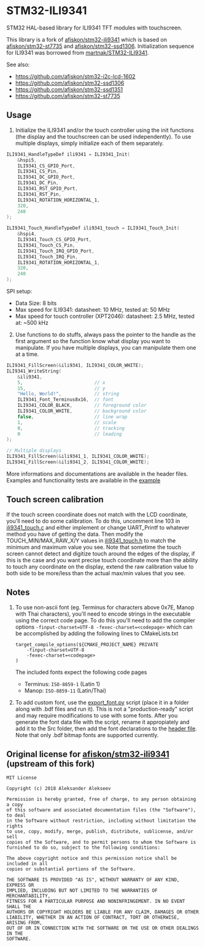 # STM32-ILI9341

STM32 HAL-based library for ILI9341 TFT modules with touchscreen.

This library is a fork of [afiskon/stm32-ili9341][u0] which is based on [afiskon/stm32-st7735][u1] and
[afiskon/stm32-ssd1306][u2]. Initialization sequence for ILI9341 was borrowed
from [martnak/STM32-ILI9341][u3].

See also:

- https://github.com/afiskon/stm32-i2c-lcd-1602
- https://github.com/afiskon/stm32-ssd1306
- https://github.com/afiskon/stm32-ssd1351
- https://github.com/afiskon/stm32-st7735

[u0]: https://github.com/afiskon/stm32-ili9341
[u1]: https://github.com/afiskon/stm32-st7735
[u2]: https://github.com/afiskon/stm32-ssd1306
[u3]: https://github.com/martnak/STM32-ILI9341

## Usage

1. Initialize the ILI9341 and/or the touch controller using the init functions (the display and the touchscreen can be used independently). To use multiple displays, simply initialize each of them separately.

```c
ILI9341_HandleTypeDef ili9341 = ILI9341_Init(
    &hspi5,
    ILI9341_CS_GPIO_Port,
    ILI9341_CS_Pin,
    ILI9341_DC_GPIO_Port,
    ILI9341_DC_Pin,
    ILI9341_RST_GPIO_Port,
    ILI9341_RST_Pin,
    ILI9341_ROTATION_HORIZONTAL_1,
    320,
    240
);

ILI9341_Touch_HandleTypeDef ili9341_touch = ILI9341_Touch_Init(
    &hspi4,
    ILI9341_Touch_CS_GPIO_Port,
    ILI9341_Touch_CS_Pin,
    ILI9341_Touch_IRQ_GPIO_Port,
    ILI9341_Touch_IRQ_Pin,
    ILI9341_ROTATION_HORIZONTAL_1,
    320,
    240
);
```

SPI setup:

- Data Size: 8 bits
- Max speed for ILI9341: datasheet: 10 MHz, tested at: 50 MHz
- Max speed for touch controller (XPT2046): datasheet: 2.5 MHz, tested at: ~500 kHz

2. Use functions to do stuffs, always pass the pointer to the handle as the first argument so the function know what display you want to manipulate. If you have multiple displays, you can manipulate them one at a time.

```c
ILI9341_FillScreen(&ili9341, ILI9341_COLOR_WHITE);
ILI9341_WriteString(
    &ili9341,
    5,                          // x
    15,                         // y
    "Hello, World!",            // string
    ILI9341_Font_Terminus8x16,  // font
    ILI9341_COLOR_BLACK,        // foreground color
    ILI9341_COLOR_WHITE,        // background color
    false,                      // line wrap
    1,                          // scale
    0,                          // tracking
    0                           // leading
);

// Multiple displays
ILI9341_FillScreen(&ili9341_1, ILI9341_COLOR_WHITE);
ILI9341_FillScreen(&ili9341_2, ILI9341_COLOR_WHITE);
```

More informations and documentations are available in the header files. Examples and functionality tests are available in the [example](./example.c)

## Touch screen calibration

If the touch screen coordinate does not match with the LCD coordinate, you'll need to do some calibration. To do this, uncomment line 103 in [ili9341_touch.c](./Src/ili9341_touch.c) and either implement or change UART_Printf to whatever method you have of getting the data. Then modify the TOUCH_MIN/MAX_RAW_X/Y values in [ili9341_touch.h](./Inc/ili9341_touch.h) to match the minimum and maximum value you see. Note that sometime the touch screen cannot detect and digitize touch around the edges of the display, if this is the case and you want precise touch coordinate more than the ability to touch any coordinate on the display, extend the raw calibration value to both side to be more/less than the actual max/min values that you see.

## Notes

1. To use non-ascii font (eg. Terminus for characters above 0x7E, Manop with Thai characters), you'll need to encode strings in the executable using the correct code page. To do this you'll need to add the compiler options `-finput-charset=UTF-8 -fexec-charset=<codepage>` which can be accomplished by adding the following lines to CMakeLists.txt

   ```
   target_compile_options(${CMAKE_PROJECT_NAME} PRIVATE
       -finput-charset=UTF-8
       -fexec-charset=<codepage>
   )
   ```

   The included fonts expect the following code pages

   - Terminus: `ISO-8859-1` (Latin 1)
   - Manop: `ISO-8859-11` (Latin/Thai)

2. To add custom font, use the [export_font.py](./export_font.py) script (place it in a folder along with .bdf files and run it). This is not a "production-ready" script and may require modifications to use with some fonts. After you generate the font data file with the script, rename it appropiately and add it to the Src folder, then add the font declarations to the [header file](./Inc/ili9341_fonts.h). Note that only .bdf bitmap fonts are supported currently.

## Original license for [afiskon/stm32-ili9341][u0] (upstream of this fork)

```
MIT License

Copyright (c) 2018 Aleksander Alekseev

Permission is hereby granted, free of charge, to any person obtaining a copy
of this software and associated documentation files (the "Software"), to deal
in the Software without restriction, including without limitation the rights
to use, copy, modify, merge, publish, distribute, sublicense, and/or sell
copies of the Software, and to permit persons to whom the Software is
furnished to do so, subject to the following conditions:

The above copyright notice and this permission notice shall be included in all
copies or substantial portions of the Software.

THE SOFTWARE IS PROVIDED "AS IS", WITHOUT WARRANTY OF ANY KIND, EXPRESS OR
IMPLIED, INCLUDING BUT NOT LIMITED TO THE WARRANTIES OF MERCHANTABILITY,
FITNESS FOR A PARTICULAR PURPOSE AND NONINFRINGEMENT. IN NO EVENT SHALL THE
AUTHORS OR COPYRIGHT HOLDERS BE LIABLE FOR ANY CLAIM, DAMAGES OR OTHER
LIABILITY, WHETHER IN AN ACTION OF CONTRACT, TORT OR OTHERWISE, ARISING FROM,
OUT OF OR IN CONNECTION WITH THE SOFTWARE OR THE USE OR OTHER DEALINGS IN THE
SOFTWARE.
```
